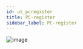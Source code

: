 ```yaml
---
id: ut_pcregister
title: PC-register
sidebar_label: PC-register
---
```


![image](https://user-images.githubusercontent.com/80097133/136548562-39518d4f-8107-4f2b-b722-0a67b5dcec1b.png)
